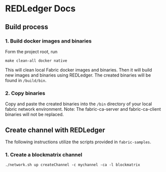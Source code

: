 # REDLedger Docs

## Build process

### 1. Build docker images and binaries
Form the project root, run 

```shell
make clean-all docker native
```

This will clean local Fabric docker images and binaries. Then it will build new images and binaries using REDLedger. The
created binaries will be found in `/build/bin`.

### 2. Copy binaries

Copy and paste the created binaries into the `/bin` directory of your local fabric network environment. Note: The 
fabric-ca-server and fabric-ca-client binaries will not be replaced.

## Create channel with REDLedger
The following instructions utilize the scripts provided in `fabric-samples`.

### 1. Create a blockmatrix channel

```shell
./network.sh up createChannel -c mychannel -ca -l blockmatrix
```